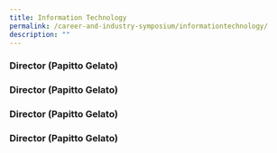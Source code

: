 ```yaml
---
title: Information Technology
permalink: /career-and-industry-symposium/informationtechnology/
description: ""
---
```

### **Director** (Papitto Gelato)

### **Director** (Papitto Gelato)

### **Director** (Papitto Gelato)

### **Director** (Papitto Gelato)